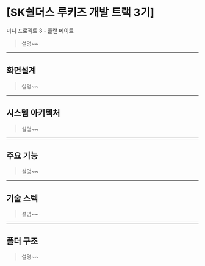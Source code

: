 # [SK쉴더스 루키즈 개발 트랙 3기]
미니 프로젝트 3 - 플랜 메이트
>설명~~
---
## 화면설계
>설명~~
---
## 시스템 아키텍처
>설명~~
---
## 주요 기능
>설명~~
---
## 기술 스텍
>설명~~
---
## 폴더 구조
>설명~~
